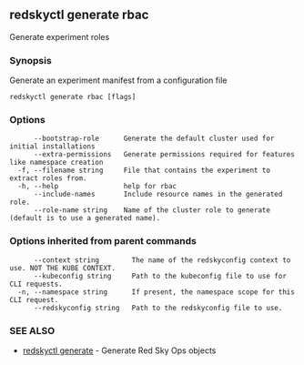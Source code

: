## redskyctl generate rbac

Generate experiment roles

### Synopsis

Generate an experiment manifest from a configuration file

```
redskyctl generate rbac [flags]
```

### Options

```
      --bootstrap-role      Generate the default cluster used for initial installations
      --extra-permissions   Generate permissions required for features like namespace creation
  -f, --filename string     File that contains the experiment to extract roles from.
  -h, --help                help for rbac
      --include-names       Include resource names in the generated role.
      --role-name string    Name of the cluster role to generate (default is to use a generated name).
```

### Options inherited from parent commands

```
      --context string        The name of the redskyconfig context to use. NOT THE KUBE CONTEXT.
      --kubeconfig string     Path to the kubeconfig file to use for CLI requests.
  -n, --namespace string      If present, the namespace scope for this CLI request.
      --redskyconfig string   Path to the redskyconfig file to use.
```

### SEE ALSO

* [redskyctl generate](redskyctl_generate.md)	 - Generate Red Sky Ops objects

